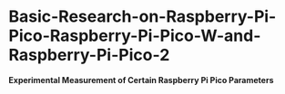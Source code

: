 # Basic-Research-on-Raspberry-Pi-Pico-Raspberry-Pi-Pico-W-and-Raspberry-Pi-Pico-2
<b>Experimental Measurement of Certain Raspberry Pi Pico Parameters</b>



